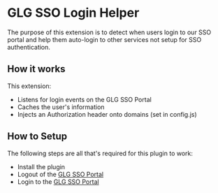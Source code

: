 GLG SSO Login Helper
===============

The purpose of this extension is to detect when users login to our SSO portal and help them auto-login to other services not setup for SSO authentication.

## How it works

This extension:

* Listens for login events on the GLG SSO Portal  
* Caches the user's information  
* Injects an Authorization header onto domains (set in config.js)

## How to Setup

The following steps are all that's required for this plugin to work:

* Install the plugin
* Logout of the [GLG SSO Portal](https://my.glgroup.com/LogoutServlet)
* Login to the [GLG SSO Portal](https://my.glgroup.com)
